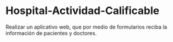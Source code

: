 # Hospital-Actividad-Calificable
Realizar un aplicativo web, que por medio de formularios reciba la información de pacientes y doctores.
